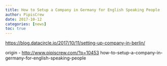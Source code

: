 ```yaml
---
title: How to Setup a Company in Germany for English Speaking People
author: PipisCrew
date: 2017-10-12
categories: [news]
toc: true
---
```


https://blog.datacircle.io/2017/10/11/setting-up-company-in-berlin/

origin - http://www.pipiscrew.com/?p=10453 how-to-setup-a-company-in-germany-for-english-speaking-people